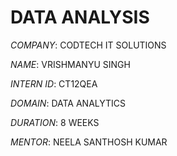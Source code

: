 # DATA ANALYSIS
*COMPANY*: CODTECH IT SOLUTIONS

*NAME*: VRISHMANYU SINGH

*INTERN ID*: CT12QEA

*DOMAIN*: DATA ANALYTICS

*DURATION*: 8 WEEKS

*MENTOR*: NEELA SANTHOSH KUMAR
